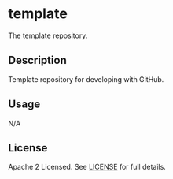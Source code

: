# template

The template repository.

## Description

Template repository for developing with GitHub.

## Usage

N/A

## License

Apache 2 Licensed. See [LICENSE](LICENSE) for full details.
